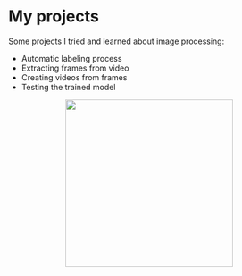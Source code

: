 # My projects

Some projects I tried and learned about image processing:

- Automatic labeling process
- Extracting frames from video
- Creating videos from frames
- Testing the trained model

<p align="center">
  <img src="https://github.com/user-attachments/assets/2263be5b-28b3-4632-897a-5c78993854ae" width="300" />
</p>
